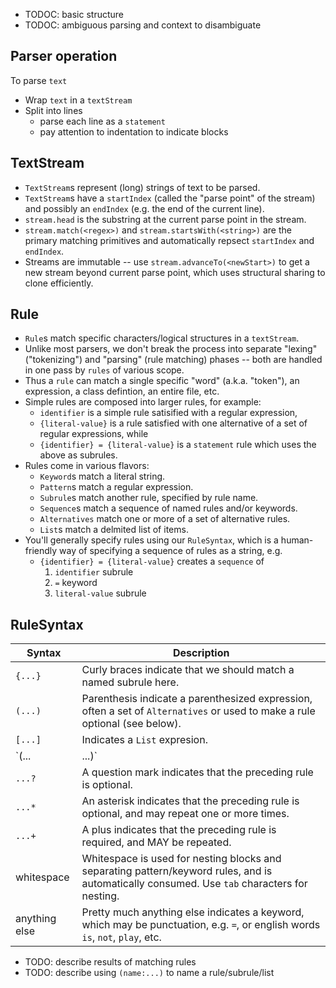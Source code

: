 - TODOC: basic structure
- TODOC: ambiguous parsing and context to disambiguate 


Parser operation
----------------

To parse `text`
- Wrap `text` in a `textStream`
- Split into lines
	- parse each line as a `statement`
	- pay attention to indentation to indicate blocks



TextStream
----------
- `TextStream`s represent (long) strings of text to be parsed.
- `TextStream`s have a `startIndex` (called the "parse point" of the stream) and possibly an `endIndex` (e.g. the end of the current line).
- `stream.head` is the substring at the current parse point in the stream.
- `stream.match(<regex>)` and `stream.startsWith(<string>)` are the primary matching primitives
	and automatically repsect `startIndex` and `endIndex`.
- Streams are immutable -- use `stream.advanceTo(<newStart>)` to get a new stream
	beyond current parse point, which uses structural sharing to clone efficiently.



Rule
----
- `Rule`s match specific characters/logical structures in a `textStream`.
- Unlike most parsers, we don't break the process into separate "lexing" ("tokenizing")
	and "parsing" (rule matching) phases -- both are handled in one pass by `rules` of various scope.
- Thus a `rule` can match a single specific "word" (a.k.a. "token"), an expression,
	a class defintion, an entire file, etc.
- Simple rules are composed into larger rules, for example:
	- `identifier` is a simple rule satisified with a regular expression,
	- `{literal-value}` is a rule satisfied with one alternative of a set of regular expressions, while
	- `{identifier} = {literal-value}` is a `statement` rule which uses the above as subrules.
- Rules come in various flavors:
	- `Keyword`s match a literal string.
	- `Pattern`s match a regular expression.
	- `Subrule`s match another rule, specified by rule name.
	- `Sequence`s match a sequence of named rules and/or keywords.
	- `Alternatives` match one or more of a set of alternative rules.
	- `List`s match a delmited list of items.
- You'll generally specify rules using our `RuleSyntax`, which is a human-friendly way
	of specifying a sequence of rules as a string, e.g.
	- `{identifier} = {literal-value}` creates a `sequence` of
		1. `identifier` subrule
		2. `=` keyword
		3. `literal-value` subrule

RuleSyntax
----------
| Syntax		| Description |
|---------------|-------------|
| `{...}`		| Curly braces indicate that we should match a named subrule here. |
| `(...)`		| Parenthesis indicate a parenthesized expression, often a set of `Alternatives` or used to make a rule optional (see below). |
| `[...]`		| Indicates a `List` expresion. |
| `(...|...)`	| A vertical pipe, generally found inside parenthesis, indicates a set of `Alternatives`, any one of which will work.
| `...?`		| A question mark indicates that the preceding rule is optional. |
| `...*`		| An asterisk indicates that the preceding rule is optional, and may repeat one or more times. |
| `...+`		| A plus indicates that the preceding rule is required, and MAY be repeated. |
| whitespace	| Whitespace is used for nesting blocks and separating pattern/keyword rules, and is automatically consumed. Use `tab` characters for nesting. |
| anything else	| Pretty much anything else indicates a keyword, which may be punctuation, e.g. `=`, or english words `is`, `not`, `play`, etc. |

- TODO: describe results of matching rules
- TODO: describe using `(name:...)` to name a rule/subrule/list
 
